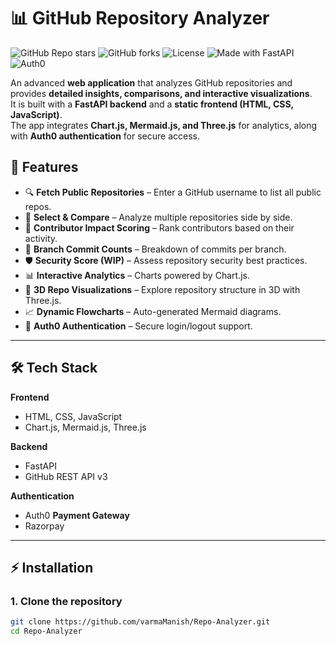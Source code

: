 # 📊 GitHub Repository Analyzer

![GitHub Repo stars](https://img.shields.io/github/stars/varmaManish/Repo-Analyzer?style=social)
![GitHub forks](https://img.shields.io/github/forks/varmaManish/Repo-Analyzer?style=social)
![License](https://img.shields.io/github/license/varmaManish/Repo-Analyzer)
![Made with FastAPI](https://img.shields.io/badge/Made%20with-FastAPI-teal?logo=fastapi)
![Auth0](https://img.shields.io/badge/Auth-Auth0-orange?logo=auth0)

An advanced **web application** that analyzes GitHub repositories and provides **detailed insights, comparisons, and interactive visualizations**.  
It is built with a **FastAPI backend** and a **static frontend (HTML, CSS, JavaScript)**.  
The app integrates **Chart.js, Mermaid.js, and Three.js** for analytics, along with **Auth0 authentication** for secure access.  

## 🚀 Features

- 🔍 **Fetch Public Repositories** – Enter a GitHub username to list all public repos.  
- 📂 **Select & Compare** – Analyze multiple repositories side by side.  
- 👥 **Contributor Impact Scoring** – Rank contributors based on their activity.  
- 🌲 **Branch Commit Counts** – Breakdown of commits per branch.  
- 🛡 **Security Score (WIP)** – Assess repository security best practices.  
- 📊 **Interactive Analytics** – Charts powered by Chart.js.  
- 🧩 **3D Repo Visualizations** – Explore repository structure in 3D with Three.js.  
- 📈 **Dynamic Flowcharts** – Auto-generated Mermaid diagrams.  
- 🔑 **Auth0 Authentication** – Secure login/logout support.  

---

## 🛠 Tech Stack

**Frontend**  
- HTML, CSS, JavaScript  
- Chart.js, Mermaid.js, Three.js  

**Backend**  
- FastAPI  
- GitHub REST API v3  

**Authentication**
- Auth0
**Payment Gateway**
- Razorpay

---

## ⚡ Installation

### 1. Clone the repository
```bash
git clone https://github.com/varmaManish/Repo-Analyzer.git
cd Repo-Analyzer
